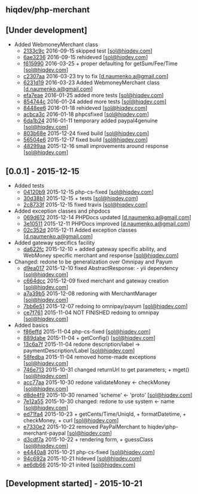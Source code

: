 hiqdev/php-merchant
-------------------

## [Under development]

- Added WebmoneyMerchant class
    - [2133c9c] 2016-09-15 skipped test [sol@hiqdev.com]
    - [6ae3236] 2016-09-15 rehideved [sol@hiqdev.com]
    - [f615990] 2016-03-25 + proper defaulting for getSum/Fee/Time [sol@hiqdev.com]
    - [c2307aa] 2016-03-23 try to fix [d.naumenko.a@gmail.com]
    - [6231d19] 2016-03-23 Added WebmoneyMerchant class [d.naumenko.a@gmail.com]
    - [efa7eae] 2016-01-25 added more tests [sol@hiqdev.com]
    - [854744c] 2016-01-24 added more tests [sol@hiqdev.com]
    - [8448ee6] 2016-01-18 rehideved [sol@hiqdev.com]
    - [acbca3c] 2016-01-18 phpcsfixed [sol@hiqdev.com]
    - [6da1b24] 2016-01-11 temporary added paypal4genuine [sol@hiqdev.com]
    - [803b68e] 2015-12-24 fixed build [sol@hiqdev.com]
    - [56504e6] 2015-12-17 fixed build [sol@hiqdev.com]
    - [48299aa] 2015-12-16 small improvements around response [sol@hiqdev.com]

## [0.0.1] - 2015-12-15

- Added tests
    - [04120b9] 2015-12-15 php-cs-fixed [sol@hiqdev.com]
    - [30d38b1] 2015-12-15 + tests [sol@hiqdev.com]
    - [2c8733f] 2015-12-15 fixed travis [sol@hiqdev.com]
- Added exception classes and phpdocs
    - [069d612] 2015-12-14 PHPDocs updated [d.naumenko.a@gmail.com]
    - [3e10511] 2015-12-11 PHPDocs improved [d.naumenko.a@gmail.com]
    - [02c352d] 2015-12-11 Added exception classes [d.naumenko.a@gmail.com]
- Added gateway specifics facility
    - [da622fc] 2015-12-10 + added gateway specific ability, and WebMoney specific merchant and response [sol@hiqdev.com]
- Changed: redone to be generalization over Omnipay and Payum
    - [d9ea017] 2015-12-10 fixed AbstractResponse: - yii dependency [sol@hiqdev.com]
    - [c664dcc] 2015-12-09 fixed merchant and gateway creation [sol@hiqdev.com]
    - [a7a39b5] 2015-12-08 redoning with MerchantManager [sol@hiqdev.com]
    - [7bb6e51] 2015-12-07 redoing to omnipay/payum [sol@hiqdev.com]
    - [ce7f761] 2015-11-04 NOT FINISHED redoing to omnipay [sol@hiqdev.com]
- Added basics
    - [f86effd] 2015-11-04 php-cs-fixed [sol@hiqdev.com]
    - [889dabe] 2015-11-04 + getConfig() [sol@hiqdev.com]
    - [13c6a7f] 2015-11-04 redone description/label -> paymentDescription/Label [sol@hiqdev.com]
    - [58fedba] 2015-11-04 removed home-made exceptions [sol@hiqdev.com]
    - [746e713] 2015-10-31 changed returnUrl to get parameters; + mget() [sol@hiqdev.com]
    - [acc77aa] 2015-10-30 redone validateMoney <- checkMoney [sol@hiqdev.com]
    - [d8de4f9] 2015-10-30 renamed 'scheme' <- 'proto' [sol@hiqdev.com]
    - [7e12a55] 2015-10-30 changed: redone to use system <- name [sol@hiqdev.com]
    - [ed71fa4] 2015-10-23 + getCents/Time/UniqId, + formatDatetime, + checkMoney, + curl [sol@hiqdev.com]
    - [e7330e2] 2015-10-22 removed PayPalMerchant to hiqdev\php-merchant-paypal [sol@hiqdev.com]
    - [d3cdf7a] 2015-10-22 + rendering form, + guessClass [sol@hiqdev.com]
    - [e4440a8] 2015-10-21 php-cs-fixed [sol@hiqdev.com]
    - [94c692a] 2015-10-21 hideved [sol@hiqdev.com]
    - [ae6db66] 2015-10-21 inited [sol@hiqdev.com]

## [Development started] - 2015-10-21

[efa7eae]: https://github.com/hiqdev/php-merchant/commit/efa7eae
[854744c]: https://github.com/hiqdev/php-merchant/commit/854744c
[8448ee6]: https://github.com/hiqdev/php-merchant/commit/8448ee6
[acbca3c]: https://github.com/hiqdev/php-merchant/commit/acbca3c
[6da1b24]: https://github.com/hiqdev/php-merchant/commit/6da1b24
[803b68e]: https://github.com/hiqdev/php-merchant/commit/803b68e
[56504e6]: https://github.com/hiqdev/php-merchant/commit/56504e6
[48299aa]: https://github.com/hiqdev/php-merchant/commit/48299aa
[04120b9]: https://github.com/hiqdev/php-merchant/commit/04120b9
[30d38b1]: https://github.com/hiqdev/php-merchant/commit/30d38b1
[2c8733f]: https://github.com/hiqdev/php-merchant/commit/2c8733f
[069d612]: https://github.com/hiqdev/php-merchant/commit/069d612
[3e10511]: https://github.com/hiqdev/php-merchant/commit/3e10511
[02c352d]: https://github.com/hiqdev/php-merchant/commit/02c352d
[da622fc]: https://github.com/hiqdev/php-merchant/commit/da622fc
[d9ea017]: https://github.com/hiqdev/php-merchant/commit/d9ea017
[c664dcc]: https://github.com/hiqdev/php-merchant/commit/c664dcc
[a7a39b5]: https://github.com/hiqdev/php-merchant/commit/a7a39b5
[7bb6e51]: https://github.com/hiqdev/php-merchant/commit/7bb6e51
[ce7f761]: https://github.com/hiqdev/php-merchant/commit/ce7f761
[f86effd]: https://github.com/hiqdev/php-merchant/commit/f86effd
[889dabe]: https://github.com/hiqdev/php-merchant/commit/889dabe
[13c6a7f]: https://github.com/hiqdev/php-merchant/commit/13c6a7f
[58fedba]: https://github.com/hiqdev/php-merchant/commit/58fedba
[746e713]: https://github.com/hiqdev/php-merchant/commit/746e713
[acc77aa]: https://github.com/hiqdev/php-merchant/commit/acc77aa
[d8de4f9]: https://github.com/hiqdev/php-merchant/commit/d8de4f9
[7e12a55]: https://github.com/hiqdev/php-merchant/commit/7e12a55
[ed71fa4]: https://github.com/hiqdev/php-merchant/commit/ed71fa4
[e7330e2]: https://github.com/hiqdev/php-merchant/commit/e7330e2
[d3cdf7a]: https://github.com/hiqdev/php-merchant/commit/d3cdf7a
[e4440a8]: https://github.com/hiqdev/php-merchant/commit/e4440a8
[94c692a]: https://github.com/hiqdev/php-merchant/commit/94c692a
[ae6db66]: https://github.com/hiqdev/php-merchant/commit/ae6db66
[2133c9c]: https://github.com/hiqdev/php-merchant/commit/2133c9c
[6ae3236]: https://github.com/hiqdev/php-merchant/commit/6ae3236
[f615990]: https://github.com/hiqdev/php-merchant/commit/f615990
[c2307aa]: https://github.com/hiqdev/php-merchant/commit/c2307aa
[6231d19]: https://github.com/hiqdev/php-merchant/commit/6231d19
